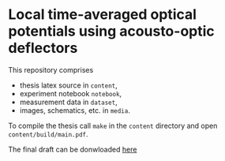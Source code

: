 # Local time-averaged optical potentials using acousto-optic deflectors

This repository comprises

* thesis latex source in `content`,
* experiment notebook `notebook`,
* measurement data in `dataset`,
* images, schematics, etc. in `media`.

To compile the thesis call `make` in the `content` directory and open
`content/build/main.pdf`.

The final draft can be donwloaded [here][1]

[1]: https://raw.githubusercontent.com/bodokaiser/bachelor-thesis/master/main.pdf?token=ABsq8qqW5dVnp-9e74EoDTLjsPFxV2s_ks5bm28twA%3D%3D
